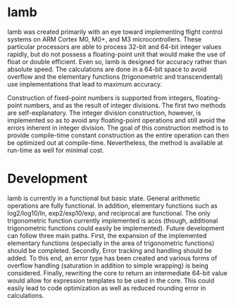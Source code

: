 # Iamb
Iamb was created primarily with an eye toward implementing flight control systems on ARM Cortex M0, M0+, and M3 microcontrollers.  These particular processors are able to process 32-bit and 64-bit integer values rapidly, but do not possess a floating-point unit that would make the use of float or double efficient.  Even so, Iamb is designed for accuracy rather than absolute speed.  The calculations are done in a 64-bit space to avoid overflow and the elementary functions (trigonometric and transcendental) use implementations that lead to maximum accuracy.

Construction of fixed-point numbers is supported from integers, floating-point numbers, and as the result of integer divisions.  The first two methods are self-explanatory.  The integer division construction, however, is implemented so as to avoid any floating-point operations and still avoid the errors inherent in integer division.  The goal of this construction method is to provide compile-time constant construction as the entire operation can then be optimized out at compile-time.  Nevertheless, the method is available at run-time as well for minimal cost.
 
# Development
Iamb is currently in a functional but basic state.  General arithmetic operations are fully functional.  In addition, elementary functions such as log2/log10/ln, exp2/exp10/exp, and reciprocal are functional.  The only trigonometric function currently implemented is acos (though, additional trigonometric functions could easily be implemented).  Future development can follow three main paths.  First, the expansion of the implemented elementary functions (especially in the area of trigonometric functions) should be completed.  Secondly, Error tracking and handling should be added.  To this end, an error type has been created and various forms of overflow handling (saturation in addition to simple wrapping) is being considered.  Finally, rewriting the core to return an intermediate 64-bit value would allow for expression templates to be used in the core.  This could easily lead to code optimization as well as reduced rounding error in calculations.
